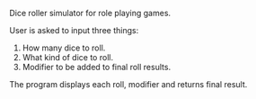 Dice roller simulator for role playing games.

User is asked to input three things:
1. How many dice to roll.
2. What kind of dice to roll.
3. Modifier to be added to final roll results.

The program displays each roll, modifier and returns final result.
